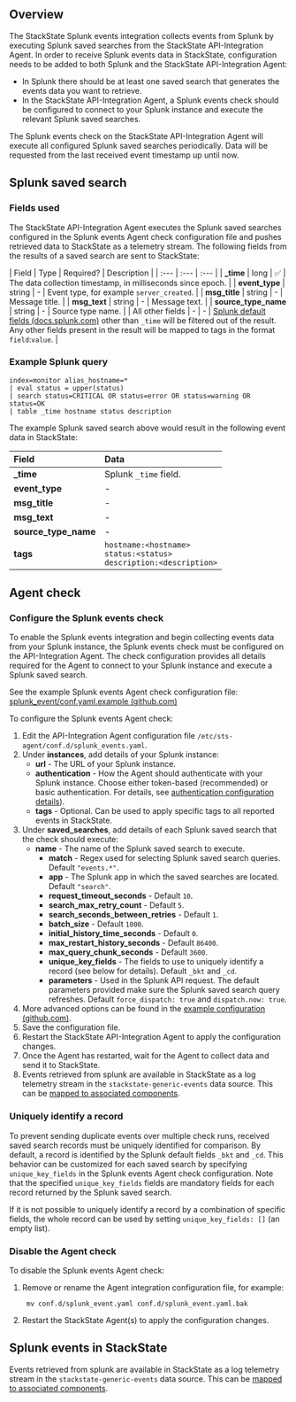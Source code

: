 ## Overview

The StackState Splunk events integration collects events from Splunk by executing Splunk saved searches from the StackState API-Integration Agent. In order to receive Splunk events data in StackState, configuration needs to be added to both Splunk and the StackState API-Integration Agent:

* In Splunk there should be at least one saved search that generates the events data you want to retrieve.
* In the StackState API-Integration Agent, a Splunk events check should be configured to connect to your Splunk instance and execute the relevant Splunk saved searches.

The Splunk events check on the StackState API-Integration Agent will execute all configured Splunk saved searches periodically. Data will be requested from the last received event timestamp up until now. 

## Splunk saved search

### Fields used

The StackState API-Integration Agent executes the Splunk saved searches configured in the Splunk events Agent check configuration file and pushes retrieved data to StackState as a telemetry stream. The following fields from the results of a saved search are sent to StackState:

| Field | Type | Required? | Description |
| :--- | :--- | :--- |
| **\_time** | long | ✅ | The data collection timestamp, in milliseconds since epoch. |
| **event\_type** | string | - | Event type, for example `server_created`. |
| **msg\_title** | string | - | Message title. |
| **msg\_text** | string | - | Message text. |
| **source\_type\_name** | string | - | Source type name. |
| All other fields | - | - | [Splunk default fields \(docs.splunk.com\)](https://l.stackstate.com/ui-splunk-default-fields) other than `_time` will be filtered out of the result.<br />Any other fields present in the result will be mapped to tags in the format `field`:`value`. |

### Example Splunk query

```text
index=monitor alias_hostname=*
| eval status = upper(status)
| search status=CRITICAL OR status=error OR status=warning OR status=OK
| table _time hostname status description
```

The example Splunk saved search above would result in the following event data in StackState:

| Field | Data |
| :--- | :--- |
| **\_time** | Splunk `_time` field. |
| **event\_type** | - |
| **msg\_title** | - |
| **msg\_text** | - |
| **source\_type\_name** | - |
| **tags** | `hostname:<hostname>`<br />`status:<status>`<br />`description:<description>` |

## Agent check

### Configure the Splunk events check

To enable the Splunk events integration and begin collecting events data from your Splunk instance, the Splunk events check must be configured on the API-Integration Agent. The check configuration provides all details required for the Agent to connect to your Splunk instance and execute a Splunk saved search.

See the example Splunk events Agent check configuration file: [splunk_event/conf.yaml.example \(github.com\)](https://l.stackstate.com/ui-splunk-events-check-example)

To configure the Splunk events Agent check:

1. Edit the API-Integration Agent configuration file `/etc/sts-agent/conf.d/splunk_events.yaml`.
2. Under **instances**, add details of your Splunk instance:
   * **url** - The URL of your Splunk instance.
   * **authentication** - How the Agent should authenticate with your Splunk instance. Choose either token-based (recommended) or basic authentication. For details, see [authentication configuration details](https://l.stackstate.com/ui-splunk-stackpack-authentication)).
   * **tags** - Optional. Can be used to apply specific tags to all reported events in StackState.
3. Under **saved_searches**, add details of each Splunk saved search that the check should execute: 
     * **name** - The name of the Splunk saved search to execute.
       * **match** - Regex used for selecting Splunk saved search queries. Default `"events.*"`.
       * **app** - The Splunk app in which the saved searches are located. Default `"search"`.
       * **request_timeout_seconds** - Default `10`.
       * **search_max_retry_count** - Default `5`.
       * **search_seconds_between_retries** - Default `1`.
       * **batch_size** - Default `1000`.
       * **initial_history_time_seconds** - Default `0`.
       * **max_restart_history_seconds** - Default `86400`.
       * **max_query_chunk_seconds** - Default `3600`.
       * **unique_key_fields** - The fields to use to uniquely identify a record (see below for details). Default `_bkt` and `_cd`.
       * **parameters** - Used in the Splunk API request. The default parameters provided make sure the Splunk saved search query refreshes. Default `force_dispatch: true` and `dispatch.now: true`.
5. More advanced options can be found in the [example configuration \(github.com\)](https://l.stackstate.com/ui-splunk-events-check-example). 
4. Save the configuration file.
5. Restart the StackState API-Integration Agent to apply the configuration changes.
6. Once the Agent has restarted, wait for the Agent to collect data and send it to StackState.
7. Events retrieved from splunk are available in StackState as a log telemetry stream in the `stackstate-generic-events` data source. This can be [mapped to associated components](https://l.stackstate.com/ui-splunk-add-telemetry-stream).

### Uniquely identify a record

To prevent sending duplicate events over multiple check runs, received saved search records must be uniquely identified for comparison. By default, a record is identified by the Splunk default fields `_bkt` and `_cd`. This behavior can be customized for each saved search by specifying `unique_key_fields` in the Splunk events Agent check configuration. Note that the specified `unique_key_fields` fields are mandatory fields for each record returned by the Splunk saved search. 

If it is not possible to uniquely identify a record by a combination of specific fields, the whole record can be used by setting `unique_key_fields: []` (an empty list).

### Disable the Agent check

To disable the Splunk events Agent check:

1. Remove or rename the Agent integration configuration file, for example:

   ```text
    mv conf.d/splunk_event.yaml conf.d/splunk_event.yaml.bak
   ```

2. Restart the StackState Agent\(s\) to apply the configuration changes.


## Splunk events in StackState

Events retrieved from splunk are available in StackState as a log telemetry stream in the `stackstate-generic-events` data source. This can be [mapped to associated components](https://l.stackstate.com/ui-splunk-add-telemetry-stream).